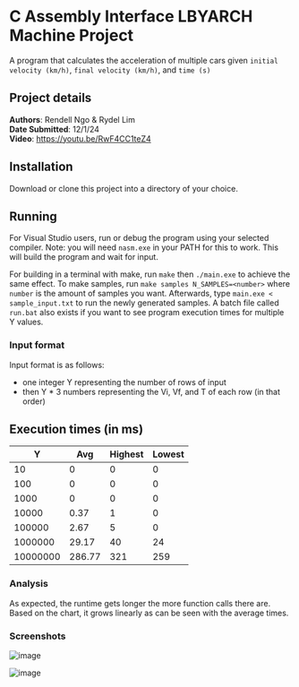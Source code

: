 # C Assembly Interface LBYARCH Machine Project

A program that calculates the acceleration of multiple cars given `initial velocity (km/h)`, `final velocity (km/h)`,  and `time (s)` 

## Project details

__Authors__: Rendell Ngo & Rydel Lim  
__Date Submitted__: 12/1/24  
__Video__: https://youtu.be/RwF4CC1teZ4

## Installation

Download or clone this project into a directory of your choice.

## Running

For Visual Studio users, run or debug the program using your selected compiler. Note: you will need `nasm.exe` in your PATH for this to work. This will build the program and wait for input. 

For building in a terminal with make, run `make` then `./main.exe` to achieve the same effect. To make samples, run `make samples N_SAMPLES=<number>` where `number` is the amount of samples you want. Afterwards, type `main.exe < sample_input.txt` to run the newly generated samples. A batch file called `run.bat` also exists if you want to see program execution times for multiple Y values.

### Input format
Input format is as follows:
- one integer Y representing the number of rows of input  
- then Y * 3 numbers representing the Vi, Vf, and T of each row (in that order)

## Execution times (in ms)

| Y        | Avg    | Highest | Lowest |
| -------- | ------ | ------- | ------ |
| 10       | 0      | 0       | 0      |
| 100      | 0      | 0       | 0      |
| 1000     | 0      | 0       | 0      |
| 10000    | 0.37   | 1       | 0      |
| 100000   | 2.67   | 5       | 0      |
| 1000000  | 29.17  | 40      | 24     |
| 10000000 | 286.77 | 321     | 259    |

### Analysis

As expected, the runtime gets longer the more function calls there are. Based on the chart, it grows linearly as can be seen with the average times. 

### Screenshots

![image](https://github.com/user-attachments/assets/fd3592e6-01b9-4d05-8659-8083e5f59a10)

![image](https://github.com/user-attachments/assets/385b80f3-012a-4384-8f17-27f84d9f2ff8)


